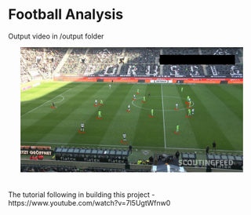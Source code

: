 # Football Analysis

Output video in /output folder

<div align="center">
<picture>
  <source media="(prefers-color-scheme: light)" srcset="screenshot/ss1.png">
   <img style="align-content:center" alt="openreads screen" src="screenshot/ss1.png" width="90%" height="90%">
</picture>
</div>
<br>
<br>
The tutorial following in building this project - <br> 
https://www.youtube.com/watch?v=7l5UgtWfnw0
